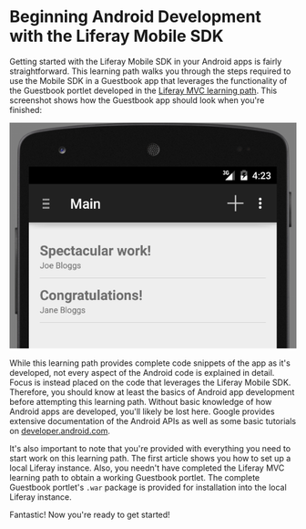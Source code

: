 # Beginning Android Development with the Liferay Mobile SDK

Getting started with the Liferay Mobile SDK in your Android apps is fairly 
straightforward. This learning path walks you through the steps required to use 
the Mobile SDK in a Guestbook app that leverages the functionality of the 
Guestbook portlet developed in the [Liferay MVC learning path](/learning-paths/-/knowledge_base/6-2/beginning-liferay-development). 
This screenshot shows how the Guestbook app should look when you're finished:

![Figure 1: Your finished Guestbook app.](../../images/android-guestbook-app-intro.png)

While this learning path provides complete code snippets of the app as it's 
developed, not every aspect of the Android code is explained in detail. Focus is 
instead placed on the code that leverages the Liferay Mobile SDK. Therefore, you 
should know at least the basics of Android app development before attempting 
this learning path. Without basic knowledge of how Android apps are developed, 
you'll likely be lost here. Google provides extensive documentation of the 
Android APIs as well as some basic tutorials on [developer.android.com](http://developer.android.com/index.html).

It's also important to note that you're provided with everything you need to 
start work on this learning path. The first article shows you how to set up a 
local Liferay instance. Also, you needn't have completed the Liferay MVC 
learning path to obtain a working Guestbook portlet. The complete Guestbook 
portlet's `.war` package is provided for installation into the local Liferay 
instance.

Fantastic! Now you're ready to get started!
